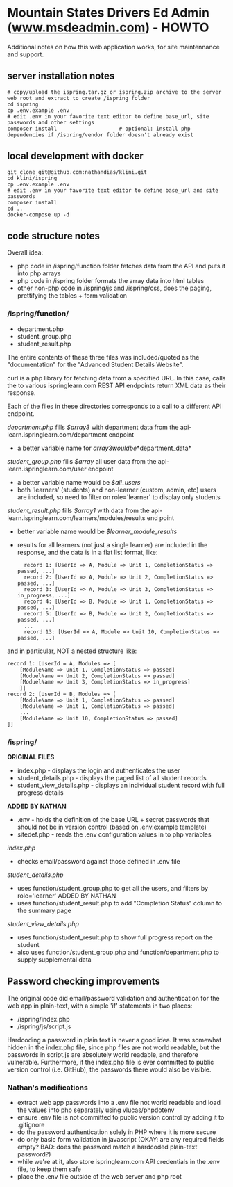 # Mountain States Drivers Ed Admin (www.msdeadmin.com) - HOWTO

Additional notes on how this web application works, for site maintennance and support.
## server installation notes

    # copy/upload the ispring.tar.gz or ispring.zip archive to the server web root and extract to create /ispring folder
    cd ispring
    cp .env.example .env
    # edit .env in your favorite text editor to define base_url, site passwords and other settings
    composer install                    # optional: install php dependencies if /ispring/vendor folder doesn't already exist

## local development with docker

    git clone git@github.com:nathandias/klini.git
    cd klini/ispring
    cp .env.example .env
    # edit .env in your favorite text editor to define base_url and site passwords
    composer install
    cd ..
    docker-compose up -d   
## code structure notes

Overall idea:
- php code in /ispring/function folder fetches data from the API and puts it into php arrays
- php code in /ispring folder formats the array data into html tables
- other non-php code in /ispring/js and /ispring/css, does the paging, prettifying the tables + form validation
### /ispring/function/
- department.php
- student_group.php
- student_result.php

The entire contents of these three files was included/quoted as the "documentation" for the "Advanced Student Details Website".

curl is a php library for fetching data from a specified URL. In this case, calls the to various ispringlearn.com REST API endpoints
return XML data as their response.

Each of the files in these directories corresponds to a call to a different API endpoint.

*department.php* fills *$array3* with department data from the api-learn.ispringlearn.com/department endpoint
- a better variable name for $array3 would be *$department_data*

*student_group.php* fills *$array* all user data from the api-learn.ispringlearn.com/user endpoint
- a better variable name would be *$all_users*
- both 'learners' (students) and non-learner (custom, admin, etc) users are included, so need to filter on role='learner' to display only students

*student_result.php* fills *$array1* with data from the api-learn.ispringlearn.com/learners/modules/results end point
- better variable name would be *$learner_module_results*
- results for all learners (not just a single learner) are included in the response, and the data is in a flat list format, like:

        record 1: [UserId => A, Module => Unit 1, CompletionStatus => passed, ...]
        record 2: [UserId => A, Module => Unit 2, CompletionStatus => passed, ...]
        record 3: [UserId => A, Module => Unit 3, CompletionStatus => in_progress, ...]
        record 4: [UserId => B, Module => Unit 1, CompletionStatus => passed, ...]
        record 5: [UserId => B, Module => Unit 2, CompletionStatus => passed, ...]
        ...
        record 13: [UserId => A, Module => Unit 10, CompletionStatus => passed, ...]

and in particular, NOT a nested structure like:

    record 1: [UserId = A, Modules => [
        [ModuleName => Unit 1, CompletionStatus => passed]
        [ModuelName => Unit 2, CompletionStatus => passed]
        [ModuelName => Unit 3, CompletionStatus => in_progress]
        ]]
    record 2: [UserId = B, Modules => [
        [ModuleName => Unit 1, CompletionStatus => passed]
        [ModuleName => Unit 1, CompletionStatus => passed]
        ...
        [ModuleName => Unit 10, CompletionStatus => passed]
    ]]

### /ispring/

**ORIGINAL FILES**
- index.php - displays the login and authenticates the user
- student_details.php - displays the paged list of all student records
- student_view_details.php - displays an individual student record with full progress details

**ADDED BY NATHAN**
- .env - holds the definition of the base URL + secret passwords that should not be in version control (based on .env.example template)
- sitedef.php - reads the .env configuration values in to php variables 

*index.php*
- checks email/password against those defined in .env file

*student_details.php* 
- uses function/student_group.php to get all the users, and filters by role='learner'
ADDED BY NATHAN
- uses function/student_result.php to add "Completion Status" column to the summary page

*student_view_details.php*
- uses function/student_result.php to show full progress report on the student
- also uses function/student_group.php and function/department.php to supply supplemental data

## Password checking improvements

The original code did email/password validation and authentication for the web app in plain-text, with a simple 'if' statements in two places:
- /ispring/index.php
- /ispring/js/script.js

Hardcoding a password in plain text is never a good idea. It was somewhat hidden in the index.php file, since php files are not world readable, but
the passwords in script.js are absolutely world readable, and therefore vulnerable. Furthermore, if the index.php file is ever committed to public version control (i.e. GitHub), the passwords there would also be visible.

### Nathan's modifications
- extract web app passwords into a .env file not world readable and load the values into php separately using vlucas/phpdotenv
- ensure .env file is not committed to public version control by adding it to .gitignore
- do the password authentication solely in PHP where it is more secure
- do only basic form validation in javascript (OKAY: are any required fields empty? BAD: does the password match a hardcoded plain-text password?)
- while we're at it, also store ispringlearn.com API credentials in the .env file, to keep them safe
- place the .env file outside of the web server and php root





